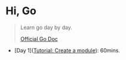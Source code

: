 # Hi, Go

> Learn go day by day.
>
> [Official Go Doc](https://go.dev/doc/)

- [Day 1]([Tutorial: Create a module](https://github.com/nepaul/learn-to-code-by-coding/tree/master/hi-go/day1)): 60mins.
